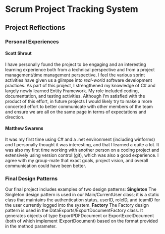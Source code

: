 ﻿# Scrum Project Tracking System
## Project Reflections

### Personal Experiences
#### Scott Shrout
I have personally found the project to be engaging and an interesting learning experience both from a technical perspective and from a project management/time management perspective.  I feel the various sprint activities have given us a glimpse into *real-world* software development practices.  As part of this project, I strengthened my knowledge of C# and largely newly learned Entity Framework.  My role included coding, documentation, and testing activities.
Although I'm satisfied with the product of this effort, in future projects I would likely try to make a more concerted effort to better communicate with other members of the team and ensure we are all on the same page in terms of expectations and direction.

#### Matthew Swarens
It was my first time using C# and a .net  environment (including winforms) and I personally thought it was interesting, and that I learned a quite a lot. It was also my first time working with another person on a coding project and extensively using version control (git), which was also a good experience. I agree with my group-mate that exact goals, project vision, and overall communication could have been better. 


### Final Design Patterns
Our final project includes examples of two design patterns:
**Singleton**
The Singleton design pattern is used in our Main/CurrentUser class; it is a static class that maintains the authentication status, userID, roleID, and teamID for the user currently logged into the system.
**Factory**
The Factory design pattern is used in the DataExports/ExportDocumentFactory class.  It generates objects of type ExportPDFDocument or ExportExcelDocument (both of which implement IExportDocument) based on the format provided in the method parameter.
